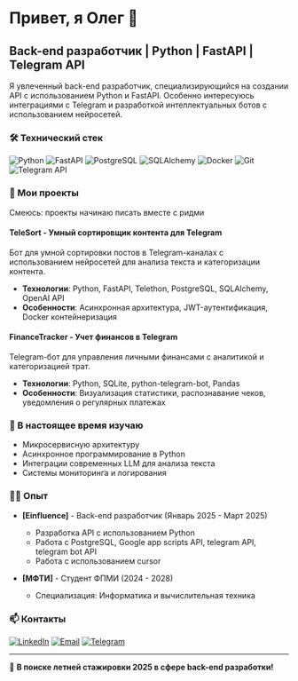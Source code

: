 # Привет, я Олег 👋

## Back-end разработчик | Python | FastAPI | Telegram API

Я увлеченный back-end разработчик, специализирующийся на создании API с использованием Python и FastAPI. Особенно интересуюсь интеграциями с Telegram и разработкой интеллектуальных ботов с использованием нейросетей.

### 🛠️ Технический стек

![Python](https://img.shields.io/badge/-Python-3776AB?style=flat-square&logo=Python&logoColor=white)
![FastAPI](https://img.shields.io/badge/-FastAPI-009688?style=flat-square&logo=FastAPI&logoColor=white)
![PostgreSQL](https://img.shields.io/badge/-PostgreSQL-336791?style=flat-square&logo=PostgreSQL&logoColor=white)
![SQLAlchemy](https://img.shields.io/badge/-SQLAlchemy-FCA121?style=flat-square&logo=SQLAlchemy&logoColor=white)
![Docker](https://img.shields.io/badge/-Docker-2496ED?style=flat-square&logo=Docker&logoColor=white)
![Git](https://img.shields.io/badge/-Git-F05032?style=flat-square&logo=Git&logoColor=white)
![Telegram API](https://img.shields.io/badge/-Telegram%20API-26A5E4?style=flat-square&logo=Telegram&logoColor=white)

### 🚀 Мои проекты

Смеюсь: проекты начинаю писать вместе с ридми

#### TeleSort - Умный сортировщик контента для Telegram
Бот для умной сортировки постов в Telegram-каналах с использованием нейросетей для анализа текста и категоризации контента.
- **Технологии**: Python, FastAPI, Telethon, PostgreSQL, SQLAlchemy, OpenAI API
- **Особенности**: Асинхронная архитектура, JWT-аутентификация, Docker контейнеризация

#### FinanceTracker - Учет финансов в Telegram
Telegram-бот для управления личными финансами с аналитикой и категоризацией трат.
- **Технологии**: Python, SQLite, python-telegram-bot, Pandas
- **Особенности**: Визуализация статистики, распознавание чеков, уведомления о регулярных платежах

### 🌱 В настоящее время изучаю

- Микросервисную архитектуру
- Асинхронное программирование в Python
- Интеграции современных LLM для анализа текста
- Системы мониторинга и логирования

### 👨‍💻 Опыт

- **[Einfluence]** - Back-end разработчик (Январь 2025 - Март 2025)
  - Разработка API с использованием Python
  - Работа с PostgreSQL, Google app scripts API, telegram API, telegram bot API
  - Работа с использованием cursor 
  
- **[МФТИ]** - Студент ФПМИ (2024 - 2028)
  - Специализация: Информатика и вычислительная техника

### 📫 Контакты

[![LinkedIn](https://img.shields.io/badge/LinkedIn-0077B5?style=for-the-badge&logo=linkedin&logoColor=white)](https://www.linkedin.com/in/oleg-bobok-738a69358)
[![Email](https://img.shields.io/badge/Email-D14836?style=for-the-badge&logo=gmail&logoColor=white)](mailto:obobok2@gmail.com)
[![Telegram](https://img.shields.io/badge/Telegram-2CA5E0?style=for-the-badge&logo=telegram&logoColor=white)](https://t.me/BobokOV)

---

🚀 **В поиске летней стажировки 2025 в сфере back-end разработки!** 
